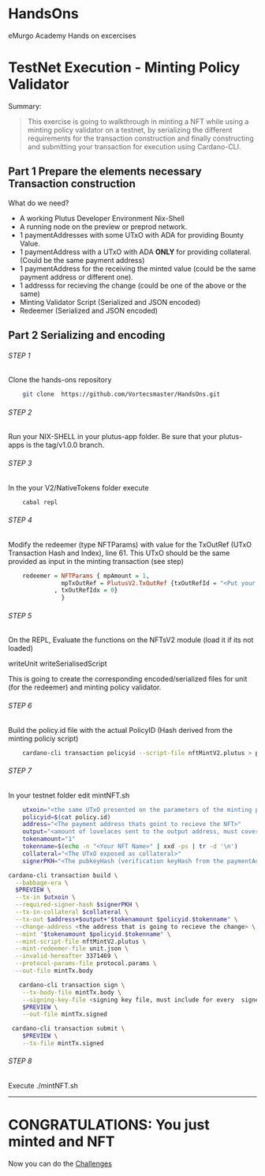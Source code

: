 # HandsOns
eMurgo Academy Hands on excercises

# TestNet Execution - Minting Policy Validator

Summary:
> This exercise is going to walkthrough in minting a NFT while using a minting policy validator on a testnet, by serializing the different requirements for the transaction construction and finally constructing and submitting your transaction for execution using Cardano-CLI.

## Part 1 Prepare the elements necessary Transaction construction 
What do we need?

* A working Plutus Developer Environment Nix-Shell
* A running node on the preview or preprod network.
* 1 paymentAddresses with some UTxO with ADA for providing Bounty Value.
* 1 paymentAddress with a UTxO with ADA **ONLY** for providing collateral. (Could be the same payment address)
* 1 paymentAddress for the receiving the minted value (could be the same payment address or different one).
* 1 addresss for recieving the change (could be one of the above or the same)
* Minting Validator Script (Serialized and JSON encoded)
* Redeemer (Serialized and JSON encoded)

## Part 2 Serializing and encoding 
###### STEP 1
Clone  the hands-ons repository

```bash
    git clone  https://github.com/Vortecsmaster/HandsOns.git
```
###### STEP 2

Run your NIX-SHELL in your plutus-app folder. Be sure that your plutus-apps is the tag/v1.0.0 branch.

###### STEP 3
In the your V2/NativeTokens folder execute 

```bash
    cabal repl
```

###### STEP 4
Modify the redeemer (type NFTParams)  with value for the TxOutRef (UTxO Transaction Hash and Index), line 61. This UTxO should be the same provided as input in the minting transaction (see step)

```haskell
    redeemer = NFTParams { mpAmount = 1,
               mpTxOutRef = PlutusV2.TxOutRef {txOutRefId = "<Put your UTxO TxId here!>"
             , txOutRefIdx = 0}                              
               }
```

###### STEP 5
On the REPL, Evaluate the functions on the NFTsV2 module (load it if its not loaded)

writeUnit
writeSerialisedScript

This is going to create the corresponding encoded/serialized files for unit (for the redeemer) and minting policy validator.

###### STEP 6
Build the policy.id file with the actual PolicyID (Hash derived from the minting policiy script)
```bash
    cardano-cli transaction policyid --script-file nftMintV2.plutus > policy.id
```

###### STEP 7 
In your testnet folder edit mintNFT.sh
```bash
    utxoin="<the same UTxO presented on the parameters of the minting policy validator in STEP 4"
    policyid=$(cat policy.id)
    address="<The payment address thats goint to recieve the NFT>"
    output="<amount of lovelaces sent to the output address, must cover the pegged ada value required for token"
    tokenamount="1"
    tokenname=$(echo -n "<Your NFT Name>" | xxd -ps | tr -d '\n')
    collateral="<The UTxO exposed as collateral>"
    signerPKH="<The pubkeyHash (verification keyHash from the paymentAddress providing the collateral)>"
```

```bash
cardano-cli transaction build \
  --babbage-era \
  $PREVIEW \
  --tx-in $utxoin \
  --required-signer-hash $signerPKH \
  --tx-in-collateral $collateral \
  --tx-out $address+$output+"$tokenamount $policyid.$tokenname" \
  --change-address <the address that is going to recieve the change> \
  --mint "$tokenamount $policyid.$tokenname" \
  --mint-script-file nftMintV2.plutus \
  --mint-redeemer-file unit.json \
  --invalid-hereafter 3371469 \
  --protocol-params-file protocol.params \
  --out-file mintTx.body
```

```bash  
   cardano-cli transaction sign \
    --tx-body-file mintTx.body \
    --signing-key-file <signing key file, must include for every  signer> \
    $PREVIEW \
    --out-file mintTx.signed

 cardano-cli transaction submit \
    $PREVIEW \
    --tx-file mintTx.signed
``` 

###### STEP 8
Execute ./mintNFT.sh

---
# CONGRATULATIONS: You just minted and NFT 

Now you can do the [Challenges](Challenges.md)